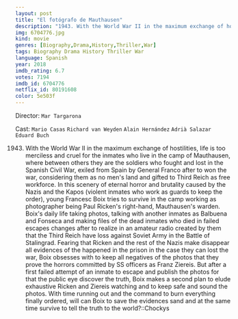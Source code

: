 ```yaml
---
layout: post
title: "El fotógrafo de Mauthausen"
description: "1943. With the World War II in the maximum exchange of hostilities, life is too merciless and cruel for the inmates who live in the camp of Mauthausen, where between others they are the soldiers who fought and lost in the Spanish Civil War, exiled from Spain by General Franco after to won the war, considering them as no men's land and gifted to Third Reich as free workforce. In this scenery of eternal ho.."
img: 6704776.jpg
kind: movie
genres: [Biography,Drama,History,Thriller,War]
tags: Biography Drama History Thriller War 
language: Spanish
year: 2018
imdb_rating: 6.7
votes: 7194
imdb_id: 6704776
netflix_id: 80191608
color: 5e503f
---
```

Director: `Mar Targarona`  

Cast: `Mario Casas` `Richard van Weyden` `Alain Hernández` `Adrià Salazar` `Eduard Buch` 

1943. With the World War II in the maximum exchange of hostilities, life is too merciless and cruel for the inmates who live in the camp of Mauthausen, where between others they are the soldiers who fought and lost in the Spanish Civil War, exiled from Spain by General Franco after to won the war, considering them as no men's land and gifted to Third Reich as free workforce. In this scenery of eternal horror and brutality caused by the Nazis and the Kapos (violent inmates who work as guards to keep the order), young Francesc Boix tries to survive in the camp working as photographer being Paul Ricken's right-hand, Mauthausen's warden. Boix's daily life taking photos, talking with another inmates as Balbuena and Fonseca and making files of the dead inmates who died in failed escapes changes after to realize in an amateur radio created by them that the Third Reich have loss against Soviet Army in the Battle of Stalingrad. Fearing that Ricken and the rest of the Nazis make disappear all evidences of the happened in the prison in the case they can lost the war, Boix obsesses with to keep all negatives of the photos that they prove the horrors committed by SS officers as Franz Ziereis. But after a first failed attempt of an inmate to escape and publish the photos for that the public eye discover the truth, Boix makes a second plan to elude exhaustive Ricken and Ziereis watching and to keep safe and sound the photos. With time running out and the command to burn everything finally ordered, will can Boix to save the evidences sand and at the same time survive to tell the truth to the world?::Chockys
